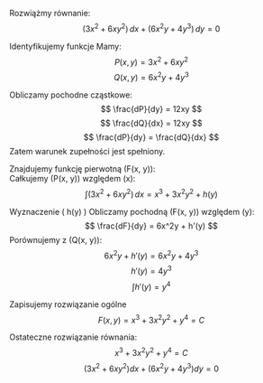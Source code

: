Rozwiążmy równanie:
$$
(3x^2 + 6xy^2)\,dx + (6x^2y + 4y^3)\,dy = 0
$$

Identyfikujemy funkcje
Mamy:
$$
P(x, y) = 3x^2 + 6xy^2 
$$
$$
Q(x, y) = 6x^2y + 4y^3 
$$

Obliczamy pochodne cząstkowe:
$$
\frac{dP}{dy} = 12xy
$$ 
$$
\frac{dQ}{dx} = 12xy
$$
$$
\frac{dP}{dy} = \frac{dQ}{dx}
$$
Zatem warunek zupełności jest spełniony. 

Znajdujemy funkcję pierwotną \(F(x, y)\):  
Całkujemy \(P(x, y)\) względem \(x\):
$$
\int (3x^2 + 6xy^2) \, dx = x^3 + 3x^2y^2 + h(y)
$$

Wyznaczenie \( h(y) \)
Obliczamy pochodną \(F(x, y)\) względem \(y\):
$$
\frac{dF}{dy} = 6x^2y + h'(y)
$$
Porównujemy z \(Q(x, y)\):  
$$
6x^2y + h'(y) = 6x^2y + 4y^3 
$$ 
$$
h'(y) = 4y^3
$$ 
$$
\int h'(y) = y^4
$$

Zapisujemy rozwiązanie ogólne
$$
F(x, y) = x^3 + 3x^2y^2 + y^4 = C
$$

Ostateczne rozwiązanie równania:
$$
x^3 + 3x^2y^2 + y^4 = C
$$
$$
(3x^2 + 6xy^2)dx + (6x^2y + 4y^3)dy= 0 
$$